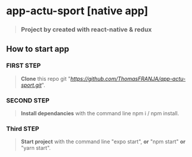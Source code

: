 # app-actu-sport [native app]
> ### Project by created with react-native & redux

## How to start app


### **FIRST STEP**
> **Clone** this repo git "_https://github.com/ThomasFRANJA/app-actu-sport.git_".

### **SECOND STEP**
> **Install dependancies** with the command line npm i / npm install.

### **Third STEP**
> **Start project** with the command line "expo start", **or** "npm start" **or** "yarn start".
